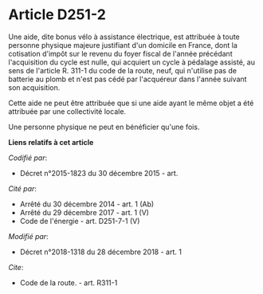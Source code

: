 # Article D251-2

Une aide, dite bonus vélo à assistance électrique, est attribuée à toute personne physique majeure justifiant d'un domicile
en France, dont la      cotisation d'impôt sur le revenu du foyer fiscal de l'année précédant l'acquisition du cycle est
nulle, qui acquiert un cycle à pédalage assisté, au sens de l'article R. 311-1 du code de la route, neuf, qui n'utilise pas
de batterie au plomb et n'est pas cédé par l'acquéreur dans l'année suivant son acquisition. 

Cette aide ne peut être attribuée que si une aide ayant le même objet a été attribuée par une collectivité locale. 

Une personne physique ne peut en bénéficier qu'une fois.

**Liens relatifs à cet article**

_Codifié par_:

  - Décret n°2015-1823 du 30 décembre 2015 - art.

_Cité par_:

  - Arrêté du 30 décembre 2014 - art. 1 (Ab)
  - Arrêté du 29 décembre 2017 - art. 1 (V)
  - Code de l'énergie - art. D251-7-1 (V)

_Modifié par_:

  - Décret n°2018-1318 du 28 décembre 2018 - art. 1

_Cite_:

  - Code de la route. - art. R311-1
